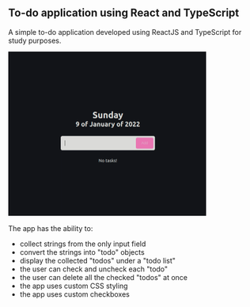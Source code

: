## To-do application using React and TypeScript

A simple to-do application developed using ReactJS and TypeScript for study purposes.

<img src="public/todo-app.gif" alt="todo-app" style="zoom:50%;" />

The app has the ability to:

- collect strings from the only input field
- convert the strings into "todo" objects
- display the collected "todos" under a "todo list"
- the user can check and uncheck each "todo"
- the user can delete all the checked "todos" at once 
- the app uses custom CSS styling
- the app uses custom checkboxes
